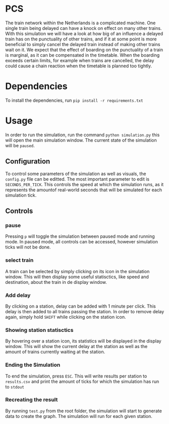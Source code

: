 # PCS
The train network within the Netherlands is a complicated machine. One single train being delayed can have a knock on effect on many other trains. With this simulation we will have a look at how big of an influence a delayed train has on the punctuality of other trains, and if it at some point is more beneficial to simply cancel the delayed train instead of making other trains wait on it.
We expect that the effect of boarding on the punctuality of a train is marginal, as it can be compensated in the timetable. When the boarding exceeds certain limits, for example when trains are cancelled, the delay could cause a chain reaction when the timetable is planned too tightly.


# Dependencies

To install the dependencies, run `pip install -r requirements.txt`

# Usage
In order to run the simulation, run the command `python simulation.py` this will open the main simulation window. The current state of the simulation will be `paused`.

## Configuration
To control some parameters of the simulation as well as visuals, the `config.py` file can be editted.
The most important parameter to edit is `SECONDS_PER_TICK`. This controls the speed at which the simulation runs, as it represents the amountof real-world seconds that will be simulated for each simulation tick.

## Controls

### pause
Pressing `p` will toggle the simulation between paused mode and running mode. In paused mode, all controls can be accessed, however simulation ticks will not be done.

### select train
A train can be selected by simply clicking on its icon in the simulation window. This will then display some useful statisctics, like speed and destination, about the train in de display window.

### Add delay
By clicking on a station, delay can be added with 1 minute per click. This delay is then added to all trains passing the station. In order to remove delay again, simply hold `SHIFT` while clicking on the station icon.

### Showing station statisctics
By hovering over a station icon, its statistics will be displayed in the display window. This will show the current delay at the station as well as the amount of trains currently waiting at the station.

### Ending the Simulation
To end the simulation, press `ESC`. This will write results per station to `results.csv` and print the amount of ticks for which the simulation has run to `stdout`

### Recreating the result
By running `test.py` from the root folder, the simulation will start to
generate data to create the graph.
The simulation will run for each given station.
